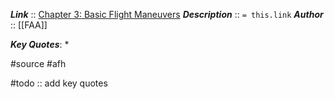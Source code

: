 ***Link***      :: [Chapter 3: Basic Flight Maneuvers](https://www.faa.gov/sites/faa.gov/files/regulations_policies/handbooks_manuals/aviation/airplane_handbook/04_afh_ch3.pdf)
***Description***      :: `= this.link`
***Author*** :: [[FAA]]

***Key Quotes***:
* 

#source #afh

#todo :: add key quotes